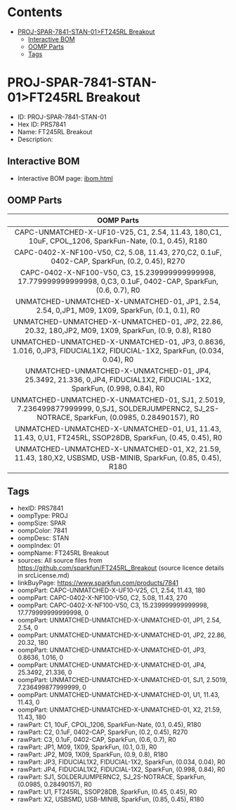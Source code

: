 



Contents
========

* [PROJ-SPAR-7841-STAN-01>FT245RL Breakout](#proj-spar-7841-stan-01ft245rl-breakout)
	* [Interactive BOM](#interactive-bom)
	* [OOMP Parts](#oomp-parts)
	* [Tags](#tags)

# PROJ-SPAR-7841-STAN-01>FT245RL Breakout

- ID: PROJ-SPAR-7841-STAN-01
- Hex ID: PRS7841
- Name: FT245RL Breakout
- Description: 

## Interactive BOM

- Interactive BOM page: [ibom.html](kicad/bom/ibom.html)

## OOMP Parts
  

|OOMP Parts|
| :---: |
|CAPC-UNMATCHED-X-UF10-V25, C1, 2.54, 11.43, 180,C1, 10uF, CPOL_1206, SparkFun-Nate, (0.1, 0.45), R180|
|CAPC-0402-X-NF100-V50, C2, 5.08, 11.43, 270,C2, 0.1uF, 0402-CAP, SparkFun, (0.2, 0.45), R270|
|CAPC-0402-X-NF100-V50, C3, 15.239999999999998, 17.779999999999998, 0,C3, 0.1uF, 0402-CAP, SparkFun, (0.6, 0.7), R0|
|UNMATCHED-UNMATCHED-X-UNMATCHED-01, JP1, 2.54, 2.54, 0,JP1, M09, 1X09, SparkFun, (0.1, 0.1), R0|
|UNMATCHED-UNMATCHED-X-UNMATCHED-01, JP2, 22.86, 20.32, 180,JP2, M09, 1X09, SparkFun, (0.9, 0.8), R180|
|UNMATCHED-UNMATCHED-X-UNMATCHED-01, JP3, 0.8636, 1.016, 0,JP3, FIDUCIAL1X2, FIDUCIAL-1X2, SparkFun, (0.034, 0.04), R0|
|UNMATCHED-UNMATCHED-X-UNMATCHED-01, JP4, 25.3492, 21.336, 0,JP4, FIDUCIAL1X2, FIDUCIAL-1X2, SparkFun, (0.998, 0.84), R0|
|UNMATCHED-UNMATCHED-X-UNMATCHED-01, SJ1, 2.5019, 7.236499877999999, 0,SJ1, SOLDERJUMPERNC2, SJ_2S-NOTRACE, SparkFun, (0.0985, 0.28490157), R0|
|UNMATCHED-UNMATCHED-X-UNMATCHED-01, U1, 11.43, 11.43, 0,U1, FT245RL, SSOP28DB, SparkFun, (0.45, 0.45), R0|
|UNMATCHED-UNMATCHED-X-UNMATCHED-01, X2, 21.59, 11.43, 180,X2, USBSMD, USB-MINIB, SparkFun, (0.85, 0.45), R180|

## Tags

- hexID: PRS7841
- oompType: PROJ
- oompSize: SPAR
- oompColor: 7841
- oompDesc: STAN
- oompIndex: 01
- oompName: FT245RL Breakout
- sources: All source files from https://github.com/sparkfun/FT245RL_Breakout (source licence details in srcLicense.md)
- linkBuyPage: https://www.sparkfun.com/products/7841
- oompPart: CAPC-UNMATCHED-X-UF10-V25, C1, 2.54, 11.43, 180
- oompPart: CAPC-0402-X-NF100-V50, C2, 5.08, 11.43, 270
- oompPart: CAPC-0402-X-NF100-V50, C3, 15.239999999999998, 17.779999999999998, 0
- oompPart: UNMATCHED-UNMATCHED-X-UNMATCHED-01, JP1, 2.54, 2.54, 0
- oompPart: UNMATCHED-UNMATCHED-X-UNMATCHED-01, JP2, 22.86, 20.32, 180
- oompPart: UNMATCHED-UNMATCHED-X-UNMATCHED-01, JP3, 0.8636, 1.016, 0
- oompPart: UNMATCHED-UNMATCHED-X-UNMATCHED-01, JP4, 25.3492, 21.336, 0
- oompPart: UNMATCHED-UNMATCHED-X-UNMATCHED-01, SJ1, 2.5019, 7.236499877999999, 0
- oompPart: UNMATCHED-UNMATCHED-X-UNMATCHED-01, U1, 11.43, 11.43, 0
- oompPart: UNMATCHED-UNMATCHED-X-UNMATCHED-01, X2, 21.59, 11.43, 180
- rawPart: C1, 10uF, CPOL_1206, SparkFun-Nate, (0.1, 0.45), R180
- rawPart: C2, 0.1uF, 0402-CAP, SparkFun, (0.2, 0.45), R270
- rawPart: C3, 0.1uF, 0402-CAP, SparkFun, (0.6, 0.7), R0
- rawPart: JP1, M09, 1X09, SparkFun, (0.1, 0.1), R0
- rawPart: JP2, M09, 1X09, SparkFun, (0.9, 0.8), R180
- rawPart: JP3, FIDUCIAL1X2, FIDUCIAL-1X2, SparkFun, (0.034, 0.04), R0
- rawPart: JP4, FIDUCIAL1X2, FIDUCIAL-1X2, SparkFun, (0.998, 0.84), R0
- rawPart: SJ1, SOLDERJUMPERNC2, SJ_2S-NOTRACE, SparkFun, (0.0985, 0.28490157), R0
- rawPart: U1, FT245RL, SSOP28DB, SparkFun, (0.45, 0.45), R0
- rawPart: X2, USBSMD, USB-MINIB, SparkFun, (0.85, 0.45), R180
